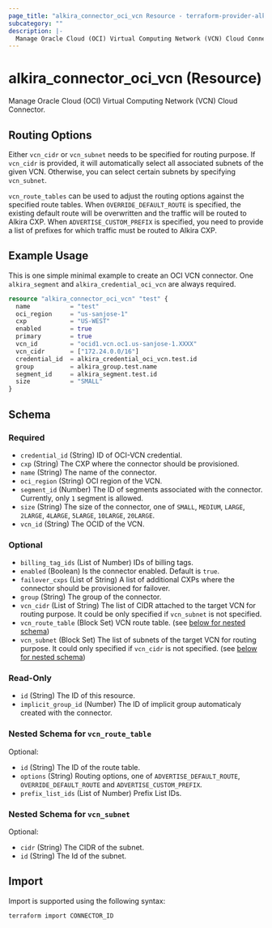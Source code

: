 ```yaml
---
page_title: "alkira_connector_oci_vcn Resource - terraform-provider-alkira"
subcategory: ""
description: |-
  Manage Oracle Cloud (OCI) Virtual Computing Network (VCN) Cloud Connector.
---
```


# alkira_connector_oci_vcn (Resource)

Manage Oracle Cloud (OCI) Virtual Computing Network (VCN) Cloud Connector.

## Routing Options

Either `vcn_cidr` or `vcn_subnet` needs to be specified for routing
purpose.  If `vcn_cidr` is provided, it will automatically select all
associated subnets of the given VCN. Otherwise, you can select
certain subnets by specifying `vcn_subnet`.

`vcn_route_tables` can be used to adjust the routing options against
the specified route tables. When `OVERRIDE_DEFAULT_ROUTE` is
specified, the existing default route will be overwritten and the
traffic will be routed to Alkira CXP.  When `ADVERTISE_CUSTOM_PREFIX`
is specified, you need to provide a list of prefixes for which traffic
must be routed to Alkira CXP.

## Example Usage

This is one simple minimal example to create an OCI VCN connector. One
`alkira_segment` and `alkira_credential_oci_vcn` are always required.

```terraform
resource "alkira_connector_oci_vcn" "test" {
  name           = "test"
  oci_region     = "us-sanjose-1"
  cxp            = "US-WEST"
  enabled        = true
  primary        = true
  vcn_id         = "ocid1.vcn.oc1.us-sanjose-1.XXXX"
  vcn_cidr       = ["172.24.0.0/16"]
  credential_id  = alkira_credential_oci_vcn.test.id
  group          = alkira_group.test.name
  segment_id     = alkira_segment.test.id
  size           = "SMALL"
}
```

<!-- schema generated by tfplugindocs -->
## Schema

### Required

- `credential_id` (String) ID of OCI-VCN credential.
- `cxp` (String) The CXP where the connector should be provisioned.
- `name` (String) The name of the connector.
- `oci_region` (String) OCI region of the VCN.
- `segment_id` (Number) The ID of segments associated with the connector. Currently, only `1` segment is allowed.
- `size` (String) The size of the connector, one of `SMALL`, `MEDIUM`, `LARGE`, `2LARGE`, `4LARGE`, `5LARGE`, `10LARGE`, `20LARGE`.
- `vcn_id` (String) The OCID of the VCN.

### Optional

- `billing_tag_ids` (List of Number) IDs of billing tags.
- `enabled` (Boolean) Is the connector enabled. Default is `true`.
- `failover_cxps` (List of String) A list of additional CXPs where the connector should be provisioned for failover.
- `group` (String) The group of the connector.
- `vcn_cidr` (List of String) The list of CIDR attached to the target VCN for routing purpose. It could be only specified if `vcn_subnet` is not specified.
- `vcn_route_table` (Block Set) VCN route table. (see [below for nested schema](#nestedblock--vcn_route_table))
- `vcn_subnet` (Block Set) The list of subnets of the target VCN for routing purpose. It could only specified if `vcn_cidr` is not specified. (see [below for nested schema](#nestedblock--vcn_subnet))

### Read-Only

- `id` (String) The ID of this resource.
- `implicit_group_id` (Number) The ID of implicit group automaticaly created with the connector.

<a id="nestedblock--vcn_route_table"></a>
### Nested Schema for `vcn_route_table`

Optional:

- `id` (String) The ID of the route table.
- `options` (String) Routing options, one of `ADVERTISE_DEFAULT_ROUTE`, `OVERRIDE_DEFAULT_ROUTE` and `ADVERTISE_CUSTOM_PREFIX`.
- `prefix_list_ids` (List of Number) Prefix List IDs.


<a id="nestedblock--vcn_subnet"></a>
### Nested Schema for `vcn_subnet`

Optional:

- `cidr` (String) The CIDR of the subnet.
- `id` (String) The Id of the subnet.

## Import

Import is supported using the following syntax:

```shell
terraform import CONNECTOR_ID
```
